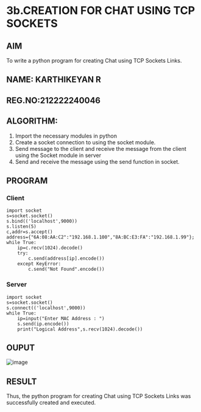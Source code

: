 # 3b.CREATION FOR CHAT USING TCP SOCKETS
## AIM
To write a python program for creating Chat using TCP Sockets Links.

## NAME: KARTHIKEYAN R
## REG.NO:212222240046

## ALGORITHM:
1. Import the necessary modules in python
2. Create a socket connection to using the socket module.
3. Send message to the client and receive the message from the client using the Socket module in
 server
4. Send and receive the message using the send function in socket.
## PROGRAM
### Client
```
import socket
s=socket.socket()
s.bind(('localhost',9000))
s.listen(5)
c,addr=s.accept()
address={"6A:08:AA:C2":"192.168.1.100","8A:BC:E3:FA":"192.168.1.99"};
while True:
    ip=c.recv(1024).decode()
    try:
        c.send(address[ip].encode())
    except KeyError:
        c.send("Not Found".encode())
```
### Server
```
import socket
s=socket.socket()
s.connect(('localhost',9000))
while True:
    ip=input("Enter MAC Address : ")
    s.send(ip.encode())
    print("Logical Address",s.recv(1024).decode())
```
## OUPUT
![image](https://github.com/gokulvijayaramanuja/3b_CHAT_USING_TCP_SOCKETS/assets/119577543/592cd1a9-9fbf-473a-be3a-13ad4d64ff66)


## RESULT
Thus, the python program for creating Chat using TCP Sockets Links was successfully 
created and executed.
